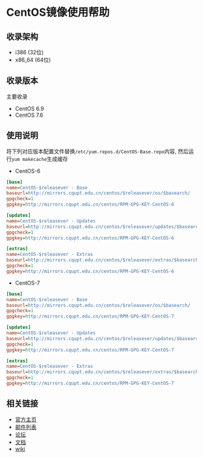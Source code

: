# CentOS镜像使用帮助


## 收录架构

- i386 (32位)
- x86_64 (64位)

## 收录版本
主要收录

- CentOS 6.9
- CentOS 7.6

## 使用说明

将下列对应版本配置文件替换`/etc/yum.repos.d/CentOS-Base.repo`内容, 然后运行`yum makecache`生成缓存


- CentOS-6

```ini
[base]
name=CentOS-$releasever - Base
baseurl=http://mirrors.cqupt.edu.cn/centos/$releasever/os/$basearch/
gpgcheck=1
gpgkey=http://mirrors.cqupt.edu.cn/centos/RPM-GPG-KEY-CentOS-6

[updates]
name=CentOS-$releasever - Updates
baseurl=http://mirrors.cqupt.edu.cn/centos/$releasever/updates/$basearch/
gpgcheck=1
gpgkey=http://mirrors.cqupt.edu.cn/centos/RPM-GPG-KEY-CentOS-6

[extras]
name=CentOS-$releasever - Extras
baseurl=http://mirrors.cqupt.edu.cn/centos/$releasever/extras/$basearch/
gpgcheck=1
gpgkey=http://mirrors.cqupt.edu.cn/centos/RPM-GPG-KEY-CentOS-6
```

- CentOS-7

```ini
[base]
name=CentOS-$releasever - Base
baseurl=http://mirrors.cqupt.edu.cn/centos/$releasever/os/$basearch/
gpgcheck=1
gpgkey=http://mirrors.cqupt.edu.cn/centos/RPM-GPG-KEY-CentOS-7

[updates]
name=CentOS-$releasever - Updates
baseurl=http://mirrors.cqupt.edu.cn/centos/$releasever/updates/$basearch/
gpgcheck=1
gpgkey=http://mirrors.cqupt.edu.cn/centos/RPM-GPG-KEY-CentOS-7

[extras]
name=CentOS-$releasever - Extras
baseurl=http://mirrors.cqupt.edu.cn/centos/$releasever/extras/$basearch/
gpgcheck=1
gpgkey=http://mirrors.cqupt.edu.cn/centos/RPM-GPG-KEY-CentOS-7
```
        
        
        
## 相关链接

- [官方主页](http://www.centos.org/)
- [邮件列表](https://wiki.centos.org/GettingHelp/ListInfo)
- [论坛](https://www.centos.org/forums/)
- [文档](https://www.centos.org/docs/)
- [wiki](https://wiki.centos.org/)




